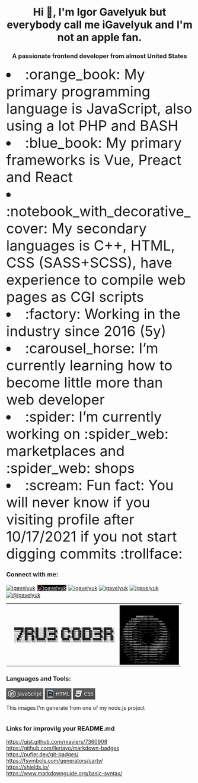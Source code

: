 <h1 align="center">Hi 👋, I'm Igor Gavelyuk but everybody call me iGavelyuk and I'm not an apple fan.</h1>
<h3 align="center">A passionate frontend developer from almost United States</h3
<ul>
  <li style="font-size: 38px"> :orange_book: My primary programming language is JavaScript, also using a lot PHP and BASH</li>
  <li style="font-size: 38px"> :blue_book: My primary frameworks is Vue, Preact and React</li>
  <li style="font-size: 38px"> :notebook_with_decorative_cover: My secondary languages is C++, HTML, CSS (SASS+SCSS), have experience to compile web pages as CGI scripts</li>
  <li style="font-size: 38px"> :factory: Working in the industry since 2016 (5y)</li>
  <li style="font-size: 38px"> :carousel_horse: I’m currently learning how to become little more than web developer</li>
  <li style="font-size: 38px"> :spider: I’m currently working on :spider_web: marketplaces and :spider_web: shops</li>
  <li style="font-size: 38px"> :scream: Fun fact: You will never know if you visiting profile after 10/17/2021 if you not start digging commits :trollface: </li>
</ul>
<h3 align="left">Connect with me:</h3>
<p align="left">
<a href="https://codepen.io/igavelyuk" target="blank"><img align="center" src="https://raw.githubusercontent.com/rahuldkjain/github-profile-readme-generator/master/src/images/icons/Social/codepen.svg" alt="igavelyuk" height="30" width="40" /></a>
<a style="border: 1px solid #fff" href="https://dev.to/igavelyuk" target="blank"><img style="background:#fff; filter: invert(100%);" align="center" src="https://cdn.jsdelivr.net/npm/simple-icons@3.0.1/icons/dev-dot-to.svg" alt="igavelyuk" height="30" width="40" /></a>
<a href="https://twitter.com/igavelyuk" target="blank"><img align="center" src="https://raw.githubusercontent.com/rahuldkjain/github-profile-readme-generator/master/src/images/icons/Social/twitter.svg" alt="igavelyuk" height="30" width="40" /></a>
<a href="https://linkedin.com/in/igavelyuk" target="blank"><img align="center" src="https://raw.githubusercontent.com/rahuldkjain/github-profile-readme-generator/master/src/images/icons/Social/linked-in-alt.svg" alt="igavelyuk" height="30" width="40" /></a>
<a href="https://instagram.com/igavelyuk" target="blank"><img align="center" src="https://raw.githubusercontent.com/rahuldkjain/github-profile-readme-generator/master/src/images/icons/Social/instagram.svg" alt="igavelyuk" height="30" width="40" /></a>
<a href="https://medium.com/@igavelyuk" target="blank"><img align="center" src="https://raw.githubusercontent.com/rahuldkjain/github-profile-readme-generator/master/src/images/icons/Social/medium.svg" alt="@igavelyuk" height="30" width="40" /></a>

<table style="width:100%; border:none; border-collapse:collapse; cellspacing:0;>
  <tr style="border:none">
    <th style="border:none">
    <pre style="font-size: 6px">
    ███████╗██████╗░██╗░░░██╗██████╗░  ░█████╗░░█████╗░██████╗░██████╗░██████╗░
    ╚════██║██╔══██╗██║░░░██║╚════██╗  ██╔══██╗██╔══██╗██╔══██╗╚════██╗██╔══██╗
    ░░░░██╔╝██████╔╝██║░░░██║░█████╔╝  ██║░░╚═╝██║░░██║██║░░██║░█████╔╝██████╔╝
    ░░░██╔╝░██╔══██╗██║░░░██║░╚═══██╗  ██║░░██╗██║░░██║██║░░██║░╚═══██╗██╔══██╗
    ░░██╔╝░░██║░░██║╚██████╔╝██████╔╝  ╚█████╔╝╚█████╔╝██████╔╝██████╔╝██║░░██║
    ░░╚═╝░░░╚═╝░░╚═╝░╚═════╝░╚═════╝░  ░╚════╝░░╚════╝░╚═════╝░╚═════╝░╚═╝░░╚═╝</pre>
    </th>
    <th style="border:none">
    <img align="center" style="margin:0px; padding:0px;" src="https://github.com/igavelyuk/igavelyuk/blob/main/donut.gif" alt="donut" height="160" width="160" />
    </th>
  </tr>
</table>

<h3 align="left">Languages and Tools:</h3>
<div style="display:inline-block">
<img align="center" src="https://github.com/igavelyuk/igavelyuk/blob/main/js.png" alt="JS" />
<img align="center" src="https://github.com/igavelyuk/igavelyuk/blob/main/html.png" alt="HTML" />
<img align="center" src="https://github.com/igavelyuk/igavelyuk/blob/main/css.png" alt="CSS" />
<p> This images I'm generate from one of my node.js project </p>                                                                                         
</div>
                                                                                            
<h3> Links for improvilg your README.md </h3>
<a href="https://gist.github.com/rxaviers/7360908" target="blank">https://gist.github.com/rxaviers/7360908</a>
<br/><a href="https://github.com/Ileriayo/markdown-badges" target="blank">https://github.com/Ileriayo/markdown-badges</a>
<br/><a href="https://pufler.dev/git-badges/" target="blank">https://pufler.dev/git-badges/</a>
<br/><a href="https://fsymbols.com/generators/carty/" target="blank">https://fsymbols.com/generators/carty/</a>
<br/><a href="https://shields.io/" target="blank">https://shields.io/</a>
<br/><a href="https://www.markdownguide.org/basic-syntax/" target="blank">https://www.markdownguide.org/basic-syntax/</a>
